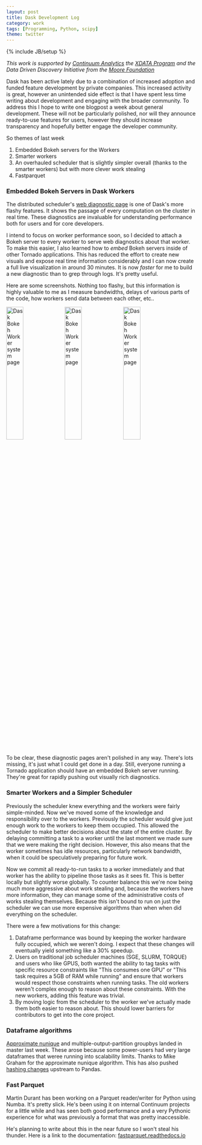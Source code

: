 ```yaml
---
layout: post
title: Dask Development Log
category: work
tags: [Programming, Python, scipy]
theme: twitter
---
```

{% include JB/setup %}

*This work is supported by [Continuum Analytics](http://continuum.io)
the [XDATA Program](http://www.darpa.mil/program/XDATA)
and the Data Driven Discovery Initiative from the [Moore
Foundation](https://www.moore.org/)*

Dask has been active lately due to a combination of increased adoption and
funded feature development by private companies.  This increased activity
is great, however an unintended side effect is that I have spent less time
writing about development and engaging with the broader community.  To address
this I hope to write one blogpost a week about general development.  These will
not be particularly polished, nor will they announce ready-to-use features for
users, however they should increase transparency and hopefully better engage
the developer community.

So themes of last week

1.  Embedded Bokeh servers for the Workers
2.  Smarter workers
3.  An overhauled scheduler that is slightly simpler overall (thanks to the
    smarter workers) but with more clever work stealing
4.  Fastparquet


### Embedded Bokeh Servers in Dask Workers

The distributed scheduler's [web diagnostic
page](http://distributed.readthedocs.io/en/latest/web.html) is one of Dask's
more flashy features.  It shows the passage of every computation on the cluster
in real time.  These diagnostics are invaluable for understanding performance
both for users and for core developers.

I intend to focus on worker performance soon, so I decided to attach a Bokeh
server to every worker to serve web diagnostics about that worker.  To make
this easier, I also learned how to *embed* Bokeh servers inside of other
Tornado applications.  This has reduced the effort to create new visuals and
expose real time information considerably and I can now create a full live
visualization in around 30 minutes.  It is now *faster* for me to build
a new diagnostic than to grep through logs.  It's pretty useful.

Here are some screenshots.  Nothing too flashy, but this information is highly
valuable to me as I measure bandwidths, delays of various parts of the code,
how workers send data between each other, etc..

<a href="{{ BASE_PATH }}/images/bokeh-worker-system.png">
  <img src="{{ BASE_PATH }}/images/bokeh-worker-system.png"
       alt="Dask Bokeh Worker system page"
       width="30%"></a>
<a href="{{ BASE_PATH }}/images/bokeh-worker-main.png">
  <img src="{{ BASE_PATH }}/images/bokeh-worker-main.png"
       alt="Dask Bokeh Worker system page"
       width="30%"></a>
<a href="{{ BASE_PATH }}/images/bokeh-worker-crossfilter.png">
  <img src="{{ BASE_PATH }}/images/bokeh-worker-crossfilter.png"
       alt="Dask Bokeh Worker system page"
       width="30%"></a>

To be clear, these diagnostic pages aren't polished in any way.  There's lots
missing, it's just what I could get done in a day.  Still, everyone running a
Tornado application should have an embedded Bokeh server running.  They're
great for rapidly pushing out visually rich diagnostics.


### Smarter Workers and a Simpler Scheduler

Previously the scheduler knew everything and the workers were fairly
simple-minded.  Now we've moved some of the knowledge and responsibility over
to the workers.  Previously the scheduler would give just enough work to the
workers to keep them occupied.  This allowed the scheduler to make better
decisions about the state of the entire cluster.  By delaying committing a task
to a worker until the last moment we made sure that we were making the right
decision.  However, this also means that the worker sometimes has idle
resources, particularly network bandwidth, when it could be speculatively
preparing for future work.

Now we commit all ready-to-run tasks to a worker immediately and that worker
has the ability to pipeline those tasks as it sees fit.  This is better locally
but slightly worse globally.  To counter balance this we're now being much more
aggressive about work stealing and, because the workers have more information,
they can manage some of the administrative costs of works stealing themselves.
Because this isn't bound to run on just the scheduler we can use more expensive
algorithms than when when did everything on the scheduler.

There were a few motivations for this change:

1.  Dataframe performance was bound by keeping the worker hardware fully
    occupied, which we weren't doing.  I expect that these changes will
    eventually yield something like a 30% speedup.
2.  Users on traditional job scheduler machines (SGE, SLURM, TORQUE) and users
    who like GPUS, both wanted the ability to tag tasks with specific resource
    constraints like "This consumes one GPU" or "This task requires a 5GB of RAM
    while running" and ensure that workers would respect those constraints when
    running tasks.  The old workers weren't complex enough to reason about these
    constraints.  With the new workers, adding this feature was trivial.
3.  By moving logic from the scheduler to the worker we've actually made them
    both easier to reason about.  This should lower barriers for contributors
    to get into the core project.


### Dataframe algorithms

[Approximate nunique](https://github.com/dask/dask/pull/1807) and
multiple-output-partition groupbys landed in master last week.  These arose
because some power-users had very large dataframes that weree running into
scalability limits.  Thanks to Mike Graham for the approximate nunique
algorithm.  This has also pushed [hashing
changes](https://github.com/pandas-dev/pandas/pull/14729) upstream to Pandas.


### Fast Parquet

Martin Durant has been working on a Parquet reader/writer for Python using
Numba.   It's pretty slick.  He's been using it on internal Continuum projects
for a little while and has seen both good performance and a very Pythonic
experience for what was previously a format that was pretty inaccessible.

He's planning to write about this in the near future so I won't steal his
thunder.  Here is a link to the documentation:
[fastparquet.readthedocs.io](https://fastparquet.readthedocs.io/en/latest/)
